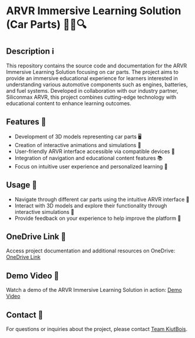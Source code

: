 # ARVR Immersive Learning Solution (Car Parts) 🚗🔧🔍

## Description ℹ️
This repository contains the source code and documentation for the ARVR Immersive Learning Solution focusing on car parts. The project aims to provide an immersive educational experience for learners interested in understanding various automotive components such as engines, batteries, and fuel systems. Developed in collaboration with our industry partner, Siliconmax ARVR, this project combines cutting-edge technology with educational content to enhance learning outcomes.

## Features 🌟
- Development of 3D models representing car parts 🖥️
- Creation of interactive animations and simulations 🎥
- User-friendly ARVR interface accessible via compatible devices 📱
- Integration of navigation and educational content features 📚
- Focus on intuitive user experience and personalized learning 🧠

## Usage 🚀
- Navigate through different car parts using the intuitive ARVR interface 🧭
- Interact with 3D models and explore their functionality through interactive simulations 🔄
- Provide feedback on your experience to help improve the platform 📝

## OneDrive Link 💾
Access project documentation and additional resources on OneDrive: [OneDrive Link](https://penisulacollegenorthern-my.sharepoint.com/:f:/g/personal/limhon_student_peninsulamalaysia_edu_my/Eg2Cn1jFDfpAsiiWpV20O-ABBrinYynbqur8kH9xoE9Lsw?e=QhDoQA)

## Demo Video 🎥
Watch a demo of the ARVR Immersive Learning Solution in action: [Demo Video](https://youtu.be/qu3N-huEaFM)

## Contact 📧
For questions or inquiries about the project, please contact [Team KiutBois](mailto:limhon.studetn@peninsulamalaysia.edu.my).
